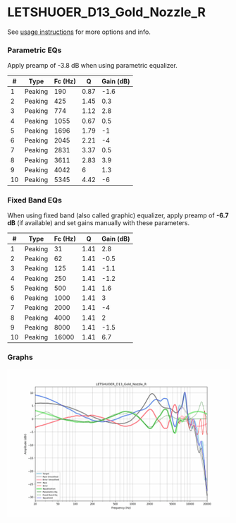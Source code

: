 # LETSHUOER_D13_Gold_Nozzle_R
See [usage instructions](https://github.com/jaakkopasanen/AutoEq#usage) for more options and info.

### Parametric EQs
Apply preamp of -3.8 dB when using parametric equalizer.

|   # | Type    |   Fc (Hz) |    Q |   Gain (dB) |
|-----|---------|-----------|------|-------------|
|   1 | Peaking |       190 | 0.87 |        -1.6 |
|   2 | Peaking |       425 | 1.45 |         0.3 |
|   3 | Peaking |       774 | 1.12 |         2.8 |
|   4 | Peaking |      1055 | 0.67 |         0.5 |
|   5 | Peaking |      1696 | 1.79 |        -1   |
|   6 | Peaking |      2045 | 2.21 |        -4   |
|   7 | Peaking |      2831 | 3.37 |         0.5 |
|   8 | Peaking |      3611 | 2.83 |         3.9 |
|   9 | Peaking |      4042 | 6    |         1.3 |
|  10 | Peaking |      5345 | 4.42 |        -6   |

### Fixed Band EQs
When using fixed band (also called graphic) equalizer, apply preamp of **-6.7 dB** (if available) and set gains manually with these parameters.

|   # | Type    |   Fc (Hz) |    Q |   Gain (dB) |
|-----|---------|-----------|------|-------------|
|   1 | Peaking |        31 | 1.41 |         2.8 |
|   2 | Peaking |        62 | 1.41 |        -0.5 |
|   3 | Peaking |       125 | 1.41 |        -1.1 |
|   4 | Peaking |       250 | 1.41 |        -1.2 |
|   5 | Peaking |       500 | 1.41 |         1.6 |
|   6 | Peaking |      1000 | 1.41 |         3   |
|   7 | Peaking |      2000 | 1.41 |        -4   |
|   8 | Peaking |      4000 | 1.41 |         2   |
|   9 | Peaking |      8000 | 1.41 |        -1.5 |
|  10 | Peaking |     16000 | 1.41 |         6.7 |

### Graphs
![](./LETSHUOER_D13_Gold_Nozzle_R.png)
